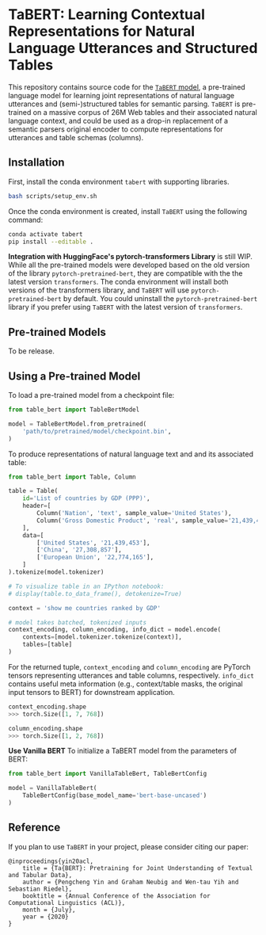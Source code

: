 # TaBERT: Learning Contextual Representations for Natural Language Utterances and Structured Tables

This repository contains source code for the [`TaBERT` model](https://arxiv.org/), a pre-trained language model for learning joint representations of natural language utterances and (semi-)structured tables for semantic parsing. `TaBERT` is pre-trained on a massive corpus of 26M Web tables and their associated natural language context, and could be used as a drop-in replacement of a semantic parsers original encoder to compute representations for utterances and table schemas (columns).

## Installation

First, install the conda environment `tabert` with supporting libraries.

```bash
bash scripts/setup_env.sh
```

Once the conda environment is created, install `TaBERT` using the following command:

```bash
conda activate tabert
pip install --editable .
```

**Integration with HuggingFace's pytorch-transformers Library** is still WIP. While all the pre-trained models were developed based on the old version of the library `pytorch-pretrained-bert`, they are compatible with the the latest version `transformers`. The conda environment will install both versions of the transformers library, and `TaBERT` will use `pytorch-pretrained-bert` by default. You could uninstall the `pytorch-pretrained-bert` library if you prefer using `TaBERT` with the latest version of `transformers`.

## Pre-trained Models

To be release.

## Using a Pre-trained Model

To load a pre-trained model from a checkpoint file:

```python
from table_bert import TableBertModel

model = TableBertModel.from_pretrained(
    'path/to/pretrained/model/checkpoint.bin',
)
```

To produce representations of natural language text and and its associated table:
```python
from table_bert import Table, Column

table = Table(
    id='List of countries by GDP (PPP)',
    header=[
        Column('Nation', 'text', sample_value='United States'),
        Column('Gross Domestic Product', 'real', sample_value='21,439,453')
    ],
    data=[
        ['United States', '21,439,453'],
        ['China', '27,308,857'],
        ['European Union', '22,774,165'],
    ]
).tokenize(model.tokenizer)

# To visualize table in an IPython notebook:
# display(table.to_data_frame(), detokenize=True)

context = 'show me countries ranked by GDP'

# model takes batched, tokenized inputs
context_encoding, column_encoding, info_dict = model.encode(
    contexts=[model.tokenizer.tokenize(context)],
    tables=[table]
)
```

For the returned tuple, `context_encoding` and `column_encoding` are PyTorch tensors 
representing utterances and table columns, respectively. `info_dict` contains useful 
meta information (e.g., context/table masks, the original input tensors to BERT) for 
downstream application.

```python
context_encoding.shape
>>> torch.Size([1, 7, 768])

column_encoding.shape
>>> torch.Size([1, 2, 768])
```

**Use Vanilla BERT** To initialize a TaBERT model from the parameters of BERT:

```python
from table_bert import VanillaTableBert, TableBertConfig

model = VanillaTableBert(
    TableBertConfig(base_model_name='bert-base-uncased')
)
```

## Reference

If you plan to use `TaBERT` in your project, please consider citing our paper:
```
@inproceedings{yin20acl,
    title = {Ta{BERT}: Pretraining for Joint Understanding of Textual and Tabular Data},
    author = {Pengcheng Yin and Graham Neubig and Wen-tau Yih and Sebastian Riedel},
    booktitle = {Annual Conference of the Association for Computational Linguistics (ACL)},
    month = {July},
    year = {2020}
}
```
